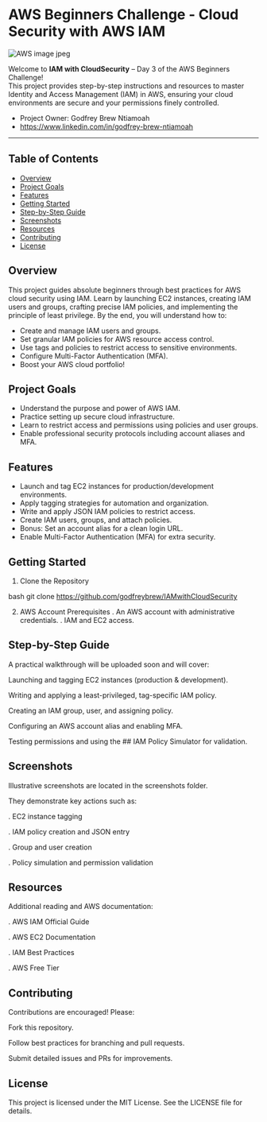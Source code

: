 # AWS Beginners Challenge - Cloud Security with AWS IAM



![AWS image jpeg](https://github.com/user-attachments/assets/f1ef6333-04f1-4e0b-83c7-203053f88d87)


Welcome to **IAM with CloudSecurity** – Day 3 of the AWS Beginners Challenge!  
This project provides step-by-step instructions and resources to master Identity and Access Management (IAM) in AWS, ensuring your cloud environments are secure and your permissions finely controlled.

- Project Owner: Godfrey Brew Ntiamoah
- https://www.linkedin.com/in/godfrey-brew-ntiamoah

---

## Table of Contents
- [Overview](#overview)
- [Project Goals](#project-goals)
- [Features](#features)
- [Getting Started](#getting-started)
- [Step-by-Step Guide](#step-by-step-guide)
- [Screenshots](#screenshots)
- [Resources](#resources)
- [Contributing](#contributing)
- [License](#license)

## Overview

This project guides absolute beginners through best practices for AWS cloud security using IAM. Learn by launching EC2 instances, creating IAM users and groups, crafting precise IAM policies, and implementing the principle of least privilege. By the end, you will understand how to:
- Create and manage IAM users and groups.
- Set granular IAM policies for AWS resource access control.
- Use tags and policies to restrict access to sensitive environments.
- Configure Multi-Factor Authentication (MFA).
- Boost your AWS cloud portfolio!

## Project Goals

- Understand the purpose and power of AWS IAM.
- Practice setting up secure cloud infrastructure.
- Learn to restrict access and permissions using policies and user groups.
- Enable professional security protocols including account aliases and MFA.

## Features

- Launch and tag EC2 instances for production/development environments.
- Apply tagging strategies for automation and organization.
- Write and apply JSON IAM policies to restrict access.
- Create IAM users, groups, and attach policies.
- Bonus: Set an account alias for a clean login URL.
- Enable Multi-Factor Authentication (MFA) for extra security.

## Getting Started
1. Clone the Repository

bash
git clone https://github.com/godfreybrew/IAMwithCloudSecurity

2. AWS Account Prerequisites
. An AWS account with administrative credentials.
. IAM and EC2 access.

## Step-by-Step Guide
A practical walkthrough will be uploaded soon and will cover:

Launching and tagging EC2 instances (production & development).

Writing and applying a least-privileged, tag-specific IAM policy.

Creating an IAM group, user, and assigning policy.

Configuring an AWS account alias and enabling MFA.

Testing permissions and using the ## IAM Policy Simulator for validation.

## Screenshots

Illustrative screenshots are located in the screenshots folder.

They demonstrate key actions such as:

. EC2 instance tagging

. IAM policy creation and JSON entry

. Group and user creation

. Policy simulation and permission validation

## Resources
Additional reading and AWS documentation:

. AWS IAM Official Guide

. AWS EC2 Documentation

. IAM Best Practices

. AWS Free Tier

## Contributing

Contributions are encouraged!
Please:

Fork this repository.

Follow best practices for branching and pull requests.

Submit detailed issues and PRs for improvements.


## License
This project is licensed under the MIT License.
See the LICENSE file for details.



